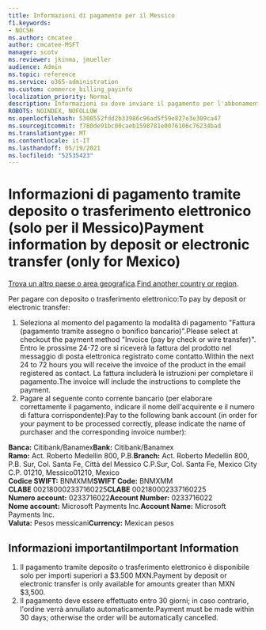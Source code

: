 ```yaml
---
title: Informazioni di pagamento per il Messico
f1.keywords:
- NOCSH
ms.author: cmcatee
author: cmcatee-MSFT
manager: scotv
ms.reviewer: jkinma, jmueller
audience: Admin
ms.topic: reference
ms.service: o365-administration
ms.custom: commerce_billing_payinfo
localization_priority: Normal
description: Informazioni su dove inviare il pagamento per l'abbonamento.
ROBOTS: NOINDEX, NOFOLLOW
ms.openlocfilehash: 5300552fdd2b33986c96ad5f59e827e3e309ca47
ms.sourcegitcommit: f780de91bc00caeb1598781e0076106c76234bad
ms.translationtype: MT
ms.contentlocale: it-IT
ms.lasthandoff: 05/19/2021
ms.locfileid: "52535423"
---
```

# <a name="payment-information-by-deposit-or-electronic-transfer-only-for-mexico"></a><span data-ttu-id="1a472-103">Informazioni di pagamento tramite deposito o trasferimento elettronico (solo per il Messico)</span><span class="sxs-lookup"><span data-stu-id="1a472-103">Payment information by deposit or electronic transfer (only for Mexico)</span></span>

<span data-ttu-id="1a472-104">[Trova un altro paese o area geografica](../billing-and-payments/pay-for-your-subscription.md).</span><span class="sxs-lookup"><span data-stu-id="1a472-104">[Find another country or region](../billing-and-payments/pay-for-your-subscription.md).</span></span>

<span data-ttu-id="1a472-105">Per pagare con deposito o trasferimento elettronico:</span><span class="sxs-lookup"><span data-stu-id="1a472-105">To pay by deposit or electronic transfer:</span></span>

1. <span data-ttu-id="1a472-106">Seleziona al momento del pagamento la modalità di pagamento "Fattura (pagamento tramite assegno o bonifico bancario)".</span><span class="sxs-lookup"><span data-stu-id="1a472-106">Please select at checkout the payment method "Invoice (pay by check or wire transfer)".</span></span> <span data-ttu-id="1a472-107">Entro le prossime 24-72 ore si riceverà la fattura del prodotto nel messaggio di posta elettronica registrato come contatto.</span><span class="sxs-lookup"><span data-stu-id="1a472-107">Within the next 24 to 72 hours you will receive the invoice of the product in the email registered as contact.</span></span> <span data-ttu-id="1a472-108">La fattura includerà le istruzioni per completare il pagamento.</span><span class="sxs-lookup"><span data-stu-id="1a472-108">The invoice will include the instructions to complete the payment.</span></span>
2. <span data-ttu-id="1a472-109">Pagare al seguente conto corrente bancario (per elaborare correttamente il pagamento, indicare il nome dell'acquirente e il numero di fattura corrispondente):</span><span class="sxs-lookup"><span data-stu-id="1a472-109">Pay to the following bank account (in order for your payment to be processed correctly, please indicate the name of purchaser and the corresponding invoice number):</span></span>  

<span data-ttu-id="1a472-110">**Banca:** Citibank/Banamex</span><span class="sxs-lookup"><span data-stu-id="1a472-110">**Bank:** Citibank/Banamex</span></span>  
<span data-ttu-id="1a472-111">**Ramo:** Act. Roberto Medellin 800, P.B.</span><span class="sxs-lookup"><span data-stu-id="1a472-111">**Branch:** Act. Roberto Medellin 800, P.B.</span></span> <span data-ttu-id="1a472-112">Sur, Col. Santa Fe, Città del Messico C.P.</span><span class="sxs-lookup"><span data-stu-id="1a472-112">Sur, Col. Santa Fe, Mexico City C.P.</span></span> <span data-ttu-id="1a472-113">01210, Messico</span><span class="sxs-lookup"><span data-stu-id="1a472-113">01210, Mexico</span></span>  
<span data-ttu-id="1a472-114">**Codice SWIFT:** BNMXMM</span><span class="sxs-lookup"><span data-stu-id="1a472-114">**SWIFT Code:** BNMXMM</span></span>  
<span data-ttu-id="1a472-115">**CLABE** 002180002337160225</span><span class="sxs-lookup"><span data-stu-id="1a472-115">**CLABE** 002180002337160225</span></span>  
<span data-ttu-id="1a472-116">**Numero account:** 0233716022</span><span class="sxs-lookup"><span data-stu-id="1a472-116">**Account Number:** 0233716022</span></span>  
<span data-ttu-id="1a472-117">**Nome account:** Microsoft Payments Inc.</span><span class="sxs-lookup"><span data-stu-id="1a472-117">**Account Name:** Microsoft Payments Inc.</span></span>  
<span data-ttu-id="1a472-118">**Valuta:** Pesos messicani</span><span class="sxs-lookup"><span data-stu-id="1a472-118">**Currency:** Mexican pesos</span></span>

## <a name="important-information"></a><span data-ttu-id="1a472-119">Informazioni importanti</span><span class="sxs-lookup"><span data-stu-id="1a472-119">Important Information</span></span>

1. <span data-ttu-id="1a472-120">Il pagamento tramite deposito o trasferimento elettronico è disponibile solo per importi superiori a $3.500 MXN.</span><span class="sxs-lookup"><span data-stu-id="1a472-120">Payment by deposit or electronic transfer is only available for amounts greater than MXN $3,500.</span></span>
2. <span data-ttu-id="1a472-121">Il pagamento deve essere effettuato entro 30 giorni; in caso contrario, l'ordine verrà annullato automaticamente.</span><span class="sxs-lookup"><span data-stu-id="1a472-121">Payment must be made within 30 days; otherwise the order will be automatically cancelled.</span></span>
